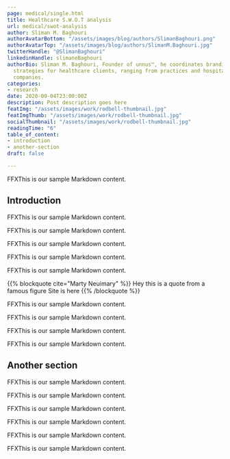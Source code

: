 ```yaml
---
page: medical/single.html
title: Healthcare S.W.O.T analysis 
url: medical/swot-analysis
author: Sliman M. Baghouri
authorAvatarBottom: "/assets/images/blog/authors/SlimanBaghouri.png"
authorAvatarTop: "/assets/images/blog/authors/SlimanM.Baghouri.jpg"
twitterHandle: "@SlimanBaghouri"
linkedinHandle: slimaneBaghouri
authorBio: Sliman M. Baghouri, Founder of unnus™, he coordinates branding and marketing
  strategies for healthcare clients, ranging from practices and hospitals to pharmaceutical
  companies.
categories:
- research
date: 2020-09-04T23:00:00Z
description: Post description goes here
featImg: "/assets/images/work/rodbell-thumbnail.jpg"
featImgThumb: "/assets/images/work/rodbell-thumbnail.jpg"
socialThumbnail: "/assets/images/work/rodbell-thumbnail.jpg"
readingTime: "6"
table_of_content:
- introduction
- another-section
draft: false

---
```


FFXThis is our sample Markdown content.

## Introduction

FFXThis is our sample Markdown content. 

FFXThis is our sample Markdown content. 

FFXThis is our sample Markdown content. 

FFXThis is our sample Markdown content. 

FFXThis is our sample Markdown content. 

{{% blockquote cite="Marty Neuimary" %}}
Hey this is a quote from a famous figure
Site is here
{{% /blockquote %}}

FFXThis is our sample Markdown content. 

FFXThis is our sample Markdown content. 

FFXThis is our sample Markdown content. 

FFXThis is our sample Markdown content. 

## Another section

FFXThis is our sample Markdown content. 

FFXThis is our sample Markdown content. 

FFXThis is our sample Markdown content. 

FFXThis is our sample Markdown content. 

FFXThis is our sample Markdown content. 

FFXThis is our sample Markdown content. 

